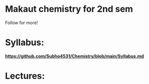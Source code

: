# Makaut chemistry for 2nd sem
Follow for more!

# Syllabus:

**https://github.com/Subho4531/Chemistry/blob/main/Syllabus.md**

# Lectures:
